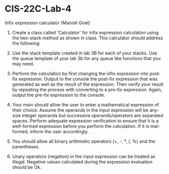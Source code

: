 # CIS-22C-Lab-4
Infix expression calculator (Manish Goel)

1. Create a class called 'Calculator' for infix expression calculation using the two-stack method as shown in class. This calculator should address the following:

2. Use the stack template created in lab 3B for each of your stacks. Use the queue template of your lab 3b for any queue like functions that you may need.

3. Perform the calculation by first changing the infix expression into post-fix expression. Output to the console the post-fix expression that was generated as well as the result of the expression. Then verify your result by repeating the process with converting to a pre-fix expression. Again, output the pre-fix expression to the console.

5. Your main should allow the user to enter a mathematical expression of their choice. Assume the operands in the input expression will be any-size integer operands but successive operands/operators are separated spaces. Perform adequate expression verification to ensure that it is a well-formed expression before you perform the calculation. If it is mal-formed, inform the user accordingly.

7. You should allow all binary arithmetic operators (+, -, *, /, %) and the parentheses.

8. Unary operators (negation) in the input expression can be treated as illegal. Negative values calculated during the expression evaluation should be Ok.
